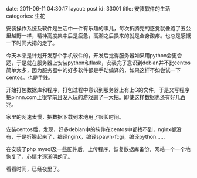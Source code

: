 date: 2011-06-11 04:30:17
layout: post
id: 33001
title: 安装软件的生活
categories: 生花

安装操作系统及软件是生活中一件有乐趣的事儿，每次折腾完的感觉就像跑了五公里越野一样，精神高度集中后是疲惫，高潮之后换来的就是全身酸疼。也总是感慨一下时间大把的走了。

今天本来是计划开发那个手机软件的，开发后觉得服务器如果用python会更合适，于是就在服务器上安装python和flask，安装完了意识到debian并不比centos简单太多，因为服务器中的好多软件都是手动编译的，如果这样不如尝试一下centos。也是手贱。

开始打包数据库和程序，打包过程中意识到服务器上有上G的文件，于是又写程序把pinnn.com上很早前且没人玩的游戏删了一大把。即使这样数据也还有好几百兆。

家里的网速太慢，把数据下载到本地用了很长时间。

安装centos后，发现，好多debian中的软件在centos中都找不到，nginx都没有，于是折腾起来了，编译nginx，编译spawn-fcgi，编译python……

在安装了php mysql及一些配件后，上传程序，恢复数据库备份，网站一个一个地恢复了，心情才逐渐明朗了。

看看时间，已经夜里了。

